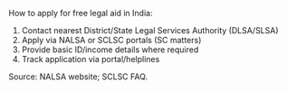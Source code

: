 How to apply for free legal aid in India:

1) Contact nearest District/State Legal Services Authority (DLSA/SLSA)
2) Apply via NALSA or SCLSC portals (SC matters)
3) Provide basic ID/income details where required
4) Track application via portal/helplines

Source: NALSA website; SCLSC FAQ.
